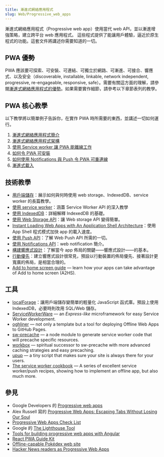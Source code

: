 ```yaml
---
title: 漸進式網絡應用程式
slug: Web/Progressive_web_apps
---
```


漸進式網絡應用程式（Progressive web app）使用當代 web API，並以漸進增強策略，建立跨平台 web 應用程式。 這些程式提供了能讓用戶體驗，逼近於原生程式的功能。這套文件將講述你需要知道的一切。

## PWA 優勢

PWA 應該要可探索、可安裝、可連結、可獨立於網路、可漸進、可接合、響應式、以及安全（discoverable, installable, linkable, network independent, progressive, re-engageable, responsive, safe）。需要有關這方面的理解，請參閱[漸進式網絡應用程式的優勢](/zh-TW/docs/Web/Apps/Progressive/Advantages)。如果需要實作細節，請參考以下章節表列的教學。

## PWA 核心教學

以下教學將以簡單例子告訴你，在實作 PWA 時所需要的東西，並講述一切如何運行。

1. [漸進式網絡應用程式簡介](/zh-TW/docs/Web/Apps/Progressive/Introduction)
2. [漸進式網絡應用程式架構](/zh-TW/docs/Web/Apps/Progressive/App_structure)
3. [使用 Service worker 讓 PWA 能離線工作](/zh-TW/docs/Web/Apps/Progressive/Offline_Service_workers)
4. [如何令 PWA 可安裝](/zh-TW/docs/Web/Apps/Progressive/Installable_PWAs)
5. [如何使用 Notifications 與 Push 令 PWA 可重連線](/zh-TW/docs/Web/Apps/Progressive/Re-engageable_Notifications_Push)
6. [漸進式載入](/zh-TW/docs/Web/Apps/Progressive/Loading)

## 技術教學

- [用戶端儲存](/zh-TW/docs/Learn/JavaScript/Client-side_web_APIs/Client-side_storage)：展示如何與何時使用 web storage、IndexedDB、service worker 的長篇教學。
- [使用 service worker](/zh-TW/docs/Web/API/Service_Worker_API/Using_Service_Workers)：涵蓋 Service Worker API 的深入教學
- [使用 IndexedDB](/zh-TW/docs/Web/API/IndexedDB_API/Using_IndexedDB)：詳細解釋 IndexedDB 的基礎。
- [使用 Web Storage API](/zh-TW/docs/Web/API/Web_Storage_API/Using_the_Web_Storage_API)：讓 Web storage API 變得簡單。
- [Instant Loading Web Apps with An Application Shell Architecture](https://developers.google.com/web/updates/2015/11/app-shell)：使用 App Shell 程式模式加快 app 的載入速度。
- [使用 Push API](/zh-TW/docs/Web/API/Push_API/Using_the_Push_API)：了解 Web Push API 所需的一切。
- [使用 Notifications API](/zh-TW/docs/Web/API/Notifications_API/Using_the_Notifications_API)：web notification 簡介。
- [構建響應式設計](/zh-TW/docs/Web/Apps/Modern/Responsive/responsive_design_building_blocks)：了解當今 app 佈局的關鍵——響應式設計——的基本。
- [行動優先](/zh-TW/docs/Web/Apps/Modern/Responsive/Mobile_first)：建立響應式設計很常見，預設以行動裝置的佈局優先、接著設計更寬廣的佈局，是相當合理的。
- [Add to home screen guide](/zh-TW/docs/Web/Apps/Progressive/Add_to_home_screen) — learn how your apps can take advantage of Add to home screen (A2HS).

## 工具

- [localForage](https://localforage.github.io/localForage/)：讓用戶端儲存變簡單的輕量化 JavaScript 函式庫。預設上使用 IndexedDB，必要時則改用 SQL/Web 儲存。
- [ServiceWorkerWare](https://github.com/fxos-components/serviceworkerware) — an _Express-like_ microframework for easy Service Worker development.
- [oghliner](https://github.com/mozilla/oghliner) — not only a template but a tool for deploying Offline Web Apps to GitHub Pages.
- [sw-precache](https://github.com/GoogleChrome/sw-precache) — a node module to generate service worker code that will precache specific resources.
- [workbox](https://github.com/GoogleChrome/workbox) — spiritual successor to sw-precache with more advanced caching strategies and easy precaching.
- [upup](https://www.talater.com/upup/) — a tiny script that makes sure your site is always there for your users.
- [The service worker cookbook](https://github.com/mdn/serviceworker-cookbook/) — A series of excellent service worker/push recipes, showing how to implement an offline app, but also much more.

## 參見

- Google Developers 的 [Progressive web apps](https://developers.google.com/web/progressive-web-apps)
- Alex Russell 寫的 [Progressive Web Apps: Escaping Tabs Without Losing Our Soul](https://medium.com/@slightlylate/progressive-apps-escaping-tabs-without-losing-our-soul-3b93a8561955#.6czgj0myh)
- [Progressive Web Apps Check List](https://developers.google.com/web/progressive-web-apps/checklist)
- Google 的 [The Lighthouse Tool](https://chrome.google.com/webstore/detail/lighthouse/blipmdconlkpinefehnmjammfjpmpbjk)
- [Tools for building progressive web apps with Angular](https://github.com/angular/mobile-toolkit)
- [React PWA Guide Kit](https://github.com/codebusking/react-pwa-guide-kit)
- [Offline-capable Pokédex web site](https://www.pokedex.org/)
- [Hacker News readers as Progressive Web Apps](https://hnpwa.com/)
